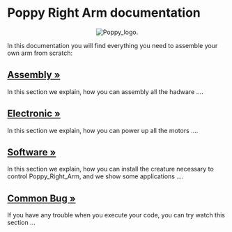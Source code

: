 # Poppy Right Arm documentation


<p align="center">
<img src="https://github.com/joelortizsosa/Poppy_Right_Arm_Creature/blob/master/doc/img/logo.png" title="Poppy_logo.">
</p>

In this documentation you will find everything you need to assemble your own arm from scratch:

## [Assembly »]( https://github.com/joelortizsosa/Poppy_Right_Arm_Creature/blob/master/doc/assembly.md)

In this section we explain, how you can assembly all the hadware ....

## [Electronic »]( https://github.com/joelortizsosa/Poppy_Right_Arm_Creature/blob/master/doc/electronic.md)

In this section we explain, how you can power up all the motors ....

## [Software »]( https://github.com/joelortizsosa/Poppy_Right_Arm_Creature/blob/master/doc/software.md)

In this section we explain, how you can install the creature necessary to control Poppy_Right_Arm, and we show some applications  ....

## [Common Bug »]( https://github.com/joelortizsosa/Poppy_Right_Arm_Creature/blob/master/doc/common_Bug.md)

If you have any trouble when you execute your code, you can try watch this section ...


